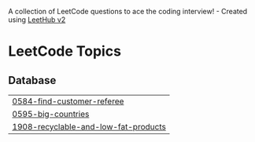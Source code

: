 A collection of LeetCode questions to ace the coding interview! - Created using [LeetHub v2](https://github.com/arunbhardwaj/LeetHub-2.0)
<!---LeetCode Topics Start-->
# LeetCode Topics
## Database
|  |
| ------- |
| [0584-find-customer-referee](https://github.com/shibam-maity/DSA/tree/master/0584-find-customer-referee) |
| [0595-big-countries](https://github.com/shibam-maity/DSA/tree/master/0595-big-countries) |
| [1908-recyclable-and-low-fat-products](https://github.com/shibam-maity/DSA/tree/master/1908-recyclable-and-low-fat-products) |
<!---LeetCode Topics End-->